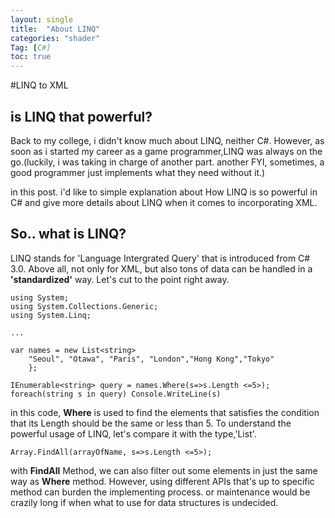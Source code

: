 ```yaml
---
layout: single
title:  "About LINQ"
categories: "shader"
Tag: [C#]
toc: true
---
```



#LINQ to XML

## is LINQ that powerful?
Back to my college, i didn't know much about LINQ, neither C#. 
However, as soon as i started my career as a game programmer,LINQ was always on the go.(luckily, i was taking in charge of another part. another FYI, sometimes, a good programmer just implements what they need without it.) 

in this post. i'd like to simple explanation about How LINQ is so powerful in C# and give more details about LINQ when it comes to incorporating XML.


## So.. what is LINQ?
LINQ stands for 'Language Intergrated Query' that is introduced from C# 3.0. Above all, not only for XML, but also tons of data can be handled in a **'standardized'** way. Let's cut to the point right away.

```
using System;
using System.Collections.Generic;
using System.Linq;

...

var names = new List<string>
    "Seoul", "Otawa", "Paris", "London","Hong Kong","Tokyo"
    };

IEnumerable<string> query = names.Where(s=>s.Length <=5>);
foreach(string s in query) Console.WriteLine(s)

```

in this code, **Where** is used to find the elements that satisfies the condition that its Length should be the same or less than 5. To understand the powerful usage of LINQ, let's compare it with the type,'List'.

```
Array.FindAll(arrayOfName, s=>s.Length <=5>);
```

with **FindAll** Method, we can also filter out some elements in just the same way as **Where** method.
However, using different APIs that's up to specific method can burden the implementing process. or maintenance would be crazily long if when what to use for data structures is undecided. 